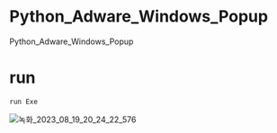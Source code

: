 # Python_Adware_Windows_Popup
Python_Adware_Windows_Popup

# run
```
run Exe
```
![녹화_2023_08_19_20_24_22_576](https://github.com/Gaeduck-0908/Python_Adware_Windows_Popup/assets/82009667/21015ae6-89a2-436f-a018-0762134e3d38)
